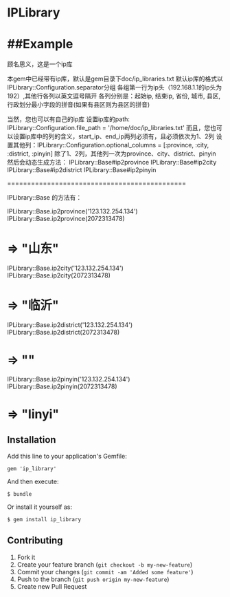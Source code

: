 # IPLibrary

##Example
=======
顾名思义，这是一个ip库

本gem中已经带有ip库，默认是gem目录下doc/ip_libraries.txt
默认ip库的格式以IPLibrary::Configuration.separator分组
各组第一行为ip头（192.168.1.1的ip头为192）,其他行各列以英文逗号隔开
各列分别是：起始ip, 结束ip, 省份, 城市, 县区, 行政划分最小字段的拼音(如果有县区则为县区的拼音)

当然，您也可以有自己的ip库
设置ip库的path: IPLibrary::Configuration.file_path = '/home/doc/ip_libraries.txt'
而且，您也可以设置ip库中的列的含义，start_ip、end_ip两列必须有，且必须依次为1、2列
设置其他列：IPLibrary::Configuration.optional_columns = [:province, :city, :district, :pinyin]
除了1、2列，其他列一次为province、city、district、pinyin
然后会动态生成方法：
IPLibrary::Base#ip2province
IPLibrary::Base#ip2city
IPLibrary::Base#ip2district
IPLibrary::Base#ip2pinyin

=============================================

IPLibrary::Base 的方法有：

IPLibrary::Base.ip2province('123.132.254.134')
IPLibrary::Base.ip2province(2072313478)
  # => "山东"

IPLibrary::Base.ip2city('123.132.254.134')
IPLibrary::Base.ip2city(2072313478)
  # => "临沂"

IPLibrary::Base.ip2district('123.132.254.134')
IPLibrary::Base.ip2district(2072313478)
  # => ""

IPLibrary::Base.ip2pinyin('123.132.254.134')
IPLibrary::Base.ip2pinyin(2072313478)
  # => "linyi"

## Installation

Add this line to your application's Gemfile:

    gem 'ip_library'

And then execute:

    $ bundle

Or install it yourself as:

    $ gem install ip_library

## Contributing

1. Fork it
2. Create your feature branch (`git checkout -b my-new-feature`)
3. Commit your changes (`git commit -am 'Added some feature'`)
4. Push to the branch (`git push origin my-new-feature`)
5. Create new Pull Request
